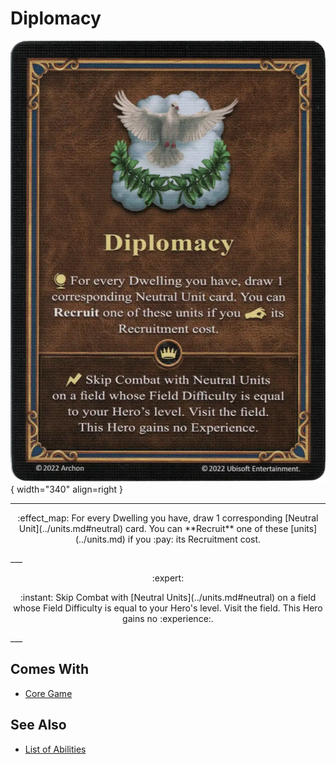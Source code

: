 # Diplomacy

![Diplomacy](../assets/abilities-diplomacy.webp){ width="340" align=right }

___
<p style="text-align: center;" markdown>:effect_map: For every Dwelling you have, draw 1 corresponding [Neutral Unit](../units.md#neutral) card. You can **Recruit** one of these [units](../units.md) if you :pay: its Recruitment cost.</p>
___
<p style="text-align: center;" markdown> :expert: </p>

<p style="text-align: center;" markdown>:instant: Skip Combat with [Neutral Units](../units.md#neutral) on a field whose Field Difficulty is equal to your Hero's level. Visit the field. This Hero gains no :experience:.</p>
___


## Comes With

- [Core Game](../content.md)


## See Also

- [List of Abilities](../abilities.md)
